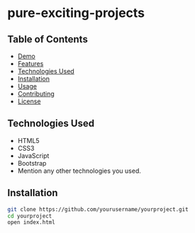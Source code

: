 # pure-exciting-projects
## Table of Contents

- [Demo](#demo)
- [Features](#features)
- [Technologies Used](#technologies-used)
- [Installation](#installation)
- [Usage](#usage)
- [Contributing](#contributing)
- [License](#license)

## Technologies Used

- HTML5
- CSS3
- JavaScript
- Bootstrap
- Mention any other technologies you used.

## Installation

```bash
git clone https://github.com/yourusername/yourproject.git
cd yourproject
open index.html

